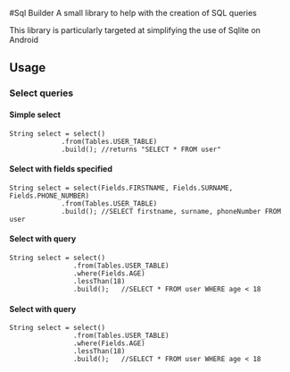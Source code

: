 #Sql Builder
A small library to help with the creation of SQL queries

This library is particularly targeted at simplifying the use of Sqlite on Android

## Usage

### Select queries

#### Simple select
    String select = select()
                 .from(Tables.USER_TABLE)
                 .build(); //returns "SELECT * FROM user"

#### Select with fields specified
    String select = select(Fields.FIRSTNAME, Fields.SURNAME, Fields.PHONE_NUMBER)
                 .from(Tables.USER_TABLE)
                 .build(); //SELECT firstname, surname, phoneNumber FROM user

#### Select with query
    String select = select()
                    .from(Tables.USER_TABLE)
                    .where(Fields.AGE)
                    .lessThan(18)
                    .build();   //SELECT * FROM user WHERE age < 18

#### Select with query
    String select = select()
                    .from(Tables.USER_TABLE)
                    .where(Fields.AGE)
                    .lessThan(18)
                    .build();   //SELECT * FROM user WHERE age < 18